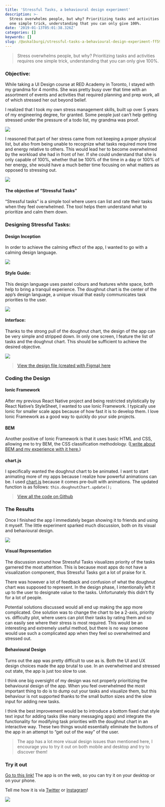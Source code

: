 ```yaml
---
title: 'Stressful Tasks, a behavioural design experiment'
description: >-
  Stress overwhelms people, but why? Prioritizing tasks and activities requires
  one simple trick, understanding that you can only give 100%.
date: '2019-01-13T05:01:38.326Z'
categories: []
keywords: []
slug: /@askalburgi/stressful-tasks-a-behavioural-design-experiment-ff59a23bf1e5
---
```


> Stress overwhelms people, but why? Prioritizing tasks and activities requires one simple trick, understanding that you can only give 100%.

### Objective:

While taking a UI Design course at RED Academy in Toronto, I stayed with my grandma for 4 months. She was pretty busy over that time with an assortment of events and activities that required planning and prep work, all of which stressed her out beyond belief.

I realized that I took my own stress management skills, built up over 5 years of my engineering degree, for granted. Some people just can’t help getting stressed under the pressure of a todo list, my grandma was proof.

![](https://cdn-images-1.medium.com/max/800/1*TR8YgL7Xt5zFyM034CKZzg.jpeg)

I reasoned that part of her stress came from not keeping a proper physical list, but also from being unable to recognize what tasks required more time and energy relative to others. This would lead her to become overwhelmed by the workload she had in front of her. If she could understand that she is only capable of 100%, whether that be 100% of the time in a day or 100% of her energy, she would have a much better time focusing on what matters as opposed to stressing out.

![](https://cdn-images-1.medium.com/max/800/1*g-6EkJmhC-H2WJVeC9OrUg.jpeg)

#### The objective of “Stressful Tasks”

“Stressful tasks” is a simple tool where users can list and rate their tasks when they feel overwhelmed. The tool helps them understand what to prioritize and calm them down.

### Designing Stressful Tasks:

#### Design Inception

In order to achieve the calming effect of the app, I wanted to go with a calming design language.

![](https://cdn-images-1.medium.com/max/800/1*ewdZXWq7tHNQynz-hulCew.jpeg)

#### Style Guide:

This design language uses pastel colours and features white space, both help to bring a tranquil experience. The doughnut chart is the center of the app’s design language, a unique visual that easily communicates task priorities to the user.

![](https://cdn-images-1.medium.com/max/800/1*HLPtwpGkTAvblxrnTKSqSg.jpeg)

#### Interface:

Thanks to the strong pull of the doughnut chart, the design of the app can be very simple and stripped down. In only one screen, I feature the list of tasks and the doughnut chart. This should be sufficient to achieve the desired objective.

![](https://cdn-images-1.medium.com/max/800/1*W9_dwvpHAeVHacgohhUOvQ.jpeg)

> [View the design file (created with Figma) here](https://www.figma.com/file/rEbSMEIx2kXpe6w0MZYqpH/Stressful-Tasks)

### Coding the Design

#### Ionic Framework

After my previous React Native project and being restricted stylistically by React Native’s StyleSheet, I wanted to use Ionic Framework. I typically use Ionic for smaller scale apps because of how fast it is to develop them. I love Ionic Framework as a good way to quickly do your side projects.

#### BEM

Another positive of Ionic Framework is that it uses basic HTML and CSS, allowing me to try BEM, the CSS classification methodology. ([I write about BEM and my experience with it here.](https://medium.com/arjunkalburgi/using-the-bem-methodology-for-my-css-classifications-a35172f90a04))

#### chart.js

I specifically wanted the doughnut chart to be animated. I want to start animating more of my apps because I realize how powerful animations can be. I used [chart.js](https://www.chartjs.org/) because it comes pre-built with animations. The updated function is as follows: `this.doughnutChart.update();`

> [View all the code on Github](https://github.com/askalburgi/Stressful-Tasks)

### The Results

Once I finished the app I immediately began showing it to friends and using it myself. The little experiment sparked much discussion, both on its visual and behavioural design.

![](https://cdn-images-1.medium.com/max/800/1*82moRFoyndgveERyMS_9Dg.jpeg)

#### Visual Representation

The discussion around how Stressful Tasks visualizes priority of the tasks garnered the most attention. This is because most apps do not have a visualization component, thus Stressful Tasks got a lot of praise for it.

There was however a lot of feedback and confusion of what the doughnut chart was supposed to represent. In the design phase, I intentionally left it up to the user to designate value to the tasks. Unfortunately this didn’t fly for a lot of people.

Potential solutions discussed would all end up making the app more complicated. One solution was to change the chart to be a 2-axis, priority vs. difficulty plot, where users can plot their tasks by rating them and so can easily see where their stress is most required. This would be an interesting and extremely useful method, but there is no way someone would use such a complicated app when they feel so overwhelmed and stressed out.

#### Behavioural Design

Turns out the app was pretty difficult to use as is. Both the UI and UX design choices made the app brutal to use. In an overwhelmed and stressed out state, the app is just too slow to use.

I think one big oversight of my design was not properly prioritizing the behavioural design of the app. When you feel overwhelmed the most important thing to do is to dump out your tasks and visualize them, but this behaviour is not supported thanks to the small button sizes and the slow input for adding new tasks.

I think the best improvement would be to introduce a bottom fixed chat style text input for adding tasks (like many messaging apps) and integrate the functionality for modifying task priorities with the doughnut chart in an interactive way. These two things would essentially eliminate the buttons of the app in an attempt to “get out of the way” of the user.

> The app has a lot more visual design issues than mentioned here, I encourage you to try it out on both mobile and desktop and try to discover them!

### Try it out

[Go to this link!](http://askalburgi.github.io/Stressful-Tasks) The app is on the web, so you can try it on your desktop or on your phone.

Tell me how it is via [Twitter](http://twitter.com/askalburgi) or [Instagram](http://instagram.com/askalburgi)!

![](https://cdn-images-1.medium.com/max/800/1*hw6Xjc3RJxvdLnrbYrERPg.jpeg)